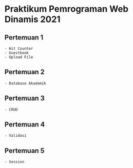 # Praktikum Pemrograman Web Dinamis 2021

## Pertemuan 1

```
- Hit Counter
- Guestbook
- Upload File
```

## Pertemuan 2

```
- Database Akademik
```

## Pertemuan 3

```
- CRUD
```

## Pertemuan 4

```
- Validasi
```

## Pertemuan 5

```
- Session
```
